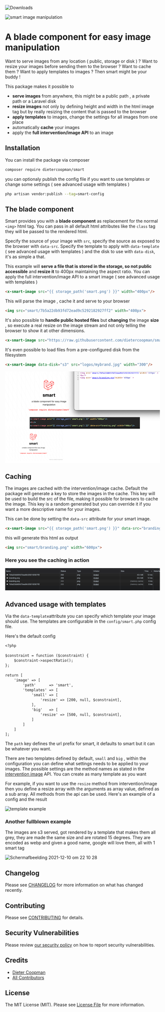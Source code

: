 ![Downloads](https://img.shields.io/packagist/dt/dietercoopman/smart.svg?style=flat-square)

![smart image manipulation](https://banners.beyondco.de/smart.png?theme=light&packageManager=composer+require&packageName=dietercoopman%2Fsmart&pattern=architect&style=style_1&description=a+blade+component+for+easy+image+manipulation&md=1&showWatermark=1&fontSize=100px&images=https%3A%2F%2Flaravel.com%2Fimg%2Flogomark.min.svg)

# A blade component for easy image manipulation

Want to serve images from any location ( public, storage or disk ) ?  Want to resize your images before sending them to the browser ? Want to cache them ? Want to apply templates to images ? Then smart might be your buddy !

This package makes it possible to
- **serve images** from anywhere, this might be a public path , a private path or a Laravel disk
- **resize images** not only by defining height and width in the html image tag but by really resizing the content that is passed to the browser
- **apply templates** to images, change the settings for all images from one place 
- automatically **cache** your images
- apply the **full intervention/image API** to an image 

## Installation

You can install the package via composer

```bash
composer require dietercoopman/smart
```

you can optionaly publish the config file if you want to use templates or change some settings ( see advanced usage with templates )

```bash
php artisan vendor:publish --tag=smart-config
```

## The blade component

Smart provides you with a **blade component** as replacement for the normal `<img>` html tag.  You can pass in all default html attributes like the `class` tag they will be passed to the rendered html.   

Specify the source of your image with `src`, specify the source as exposed to the browser with `data-src`.  Specify the template to apply with `data-template`
( see advanced usage with templates ) and the disk to use with `data-disk`, it's as simple a that.

This example will **serve a file that is stored in the storage, so not public accessible** and **resize it** to 400px maintaining the aspect ratio.  You can apply the full intervention/image API to a smart image ( see advanced usage with templates )

```html
<x-smart-image src="{{ storage_path('smart.png') }}" width="400px"/>
```

This will parse the image , cache it and serve to your browser

```html
<img src="smart/7b5a22db93fd72ead9c5292182927ff2" width="400px">
```

It's also possible to **handle public hosted files** but **changing** the image **size** , so execute a real resize on the image stream and not only telling the browser to show it at other dimensions.
```html
<x-smart-image src="https://raw.githubusercontent.com/dietercoopman/smart/main/tests/test.png" width="600px" />
```

It's even possible to load files from a pre-configured disk from the filesystem

```html
<x-smart-image data-disk="s3" src="logos/mybrand.jpg" width="300"/>
```

![smart example](example.png)

## Caching 

The images are cached with the intervention/image cache. Default the package will generate a key to store the images in the cache.  This key will be used to build the src of the file, making it possible for browsers to cache the image.
This key is a random generated but you can override it if you want a more descriptive name for your images.

This can be done by setting the `data-src` attribute for your smart image.

```html
<x-smart-image src="{{ storage_path('smart.png') }}" data-src="branding.png" width="400px"/>
```

this will generate this html as output

```html
<img src="smart/branding.png" width="600px">
```

### Here you see the caching in action

![cache example](cache.png)

## Advanced usage with templates 

Via the `data-template`attribute you can specify which template your image should use.  The templates are configurable in the `config/smart.php` config file.

Here's the default config 

```
<?php

$constraint = function ($constraint) {
    $constraint->aspectRatio();
};

return [
    'image' => [
        'path'      => 'smart',
        'templates' => [
            'small' => [
                'resize' => [200, null, $constraint],
            ],
            'big'   => [
                'resize' => [500, null, $constraint],
            ]
        ]
    ]
];
```

The `path` key defines the url prefix for smart, it defaults to smart but it can be whatever you want.

There are two templates defined by default, `small` and `big` , within the configuration you can define what settings needs to be applied to your images.  The possible settings are the method names as stated in the [intervention image](http://image.intervention.io/) API.  You can create as many template as you want

For example, if you want to use the `resize` method from intervention/image then you define a resize array with the arguments as array value, defined as a sub array. All methods from the api can be used.  Here's an example of a config and the result

![template example](https://user-images.githubusercontent.com/4672752/145472356-19e8982e-6937-49f2-9c71-d173091a127a.png)

### Another fullblown example

The images are s3 served, got rendered by a template that makes them all grey, they are made the same size and are rotated 15 degrees. They are encoded as webp and given a good name, google will love them, all with 1 smart tag 

![Schermafbeelding 2021-12-10 om 22 10 28](https://user-images.githubusercontent.com/4672752/145644476-61fdea22-7292-49db-af3e-8fc820ca4127.png)

## Changelog

Please see [CHANGELOG](CHANGELOG.md) for more information on what has changed recently.

## Contributing

Please see [CONTRIBUTING](.github/CONTRIBUTING.md) for details.

## Security Vulnerabilities

Please review [our security policy](../../security/policy) on how to report security vulnerabilities.

## Credits

- [Dieter Coopman](https://github.com/dietercoopman)
- [All Contributors](../../contributors)

## License

The MIT License (MIT). Please see [License File](LICENSE.md) for more information.
